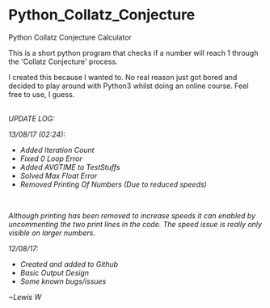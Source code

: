 # Python_Collatz_Conjecture
Python Collatz Conjecture Calculator


This is a short python program that checks if a number will reach 1 through the 'Collatz Conjecture' process.

I created this because I wanted to. No real reason just got bored and decided to play around with Python3 whilst doing an online course. Feel free to use, I guess.

<br>
<i>
UPDATE LOG:
<br>

13/08/17 (02:24):
<ul>
  <li> Added Iteration Count</li>
  <li> Fixed 0 Loop Error</li>
  <li> Added AVGTIME to TestStuffs</li>
  <li> Solved Max Float Error</li>
  <li> Removed Printing Of Numbers (Due to reduced speeds)</li>
 </ul>
 <br>
 <p> Although printing has been removed to increase speeds it can enabled by uncommenting the two print lines in the code. The speed issue is really only visible on larger numbers. </p>

12/08/17:
<ul>
  <li> Created and added to Github</li>
  <li>  Basic Output Design</li>
  <li> Some known bugs/issues</li>
</ul>


~Lewis W
